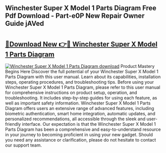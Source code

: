 ## Winchester Super X Model 1 Parts Diagram Free Pdf Download - Part-e0P New Repair Owner Guide jAVed

# <h2><a href="http://dfkh2f.blite.top/?on=Winchester+Super+X+Model+1+Parts+Diagram">🔗Download New 👉🔴 Winchester Super X Model 1 Parts Diagram</a></h2>

[![Winchester Super X Model 1 Parts Diagram download](https://i.imgur.com/lujVjoI.png)](http://dfkh2f.blite.top/?on=Winchester+Super+X+Model+1+Parts+Diagram)
Product Mastery Begins Here Discover the full potential of your Winchester Super X Model 1 Parts Diagram with this user manual. Learn about its capabilities, installation steps, operating procedures, and troubleshooting tips. Before using your Winchester Super X Model 1 Parts Diagram, please refer to this user manual for comprehensive instructions on product setup, operation, and troubleshooting. It includes step-by-step guides for using each feature, as well as important safety information. Winchester Super X Model 1 Parts Diagram offers users an extensive range of advanced features, including biometric authentication, smart home integration, automatic updates, and personalized recommendations, all accessible through the sleek and user-friendly interface. Our expectation is that the Winchester Super X Model 1 Parts Diagram has been a comprehensive and easy-to-understand resource in your journey to becoming proficient in using your new gadget. Should you need any assistance or clarification, please do not hesitate to contact our support team.
